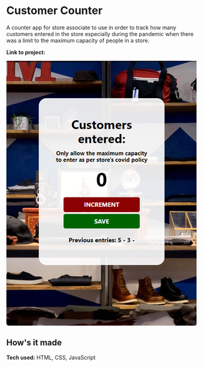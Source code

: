 # Customer Counter

A counter app for store associate to use in order to track how many customers entered in the store especially during the pandemic when there was a limit to the maximum capacity of people in a store.

**Link to project:**

![counter with a number display and 2 buttons to increment the counter and save the input](./customer-counter-screenshot.png)

## How's it made

**Tech used:** HTML, CSS, JavaScript
